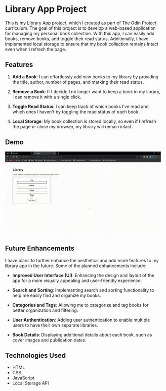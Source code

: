 # Library App Project

This is my Library App project, which I created as part of The Odin Project curriculum. The goal of this project is to develop a web-based application for managing my personal book collection. With this app, I can easily add books, remove books, and toggle their read status. Additionally, I have implemented local storage to ensure that my book collection remains intact even when I refresh the page.

## Features

1. **Add a Book**: I can effortlessly add new books to my library by providing the title, author, number of pages, and marking their read status.

2. **Remove a Book**: If I decide I no longer want to keep a book in my library, I can remove it with a single click.

3. **Toggle Read Status**: I can keep track of which books I've read and which ones I haven't by toggling the read status of each book.

4. **Local Storage**: My book collection is stored locally, so even if I refresh the page or close my browser, my library will remain intact.

## Demo

![Library App Demo](./library.gif)

## Future Enhancements

I have plans to further enhance the aesthetics and add more features to my library app in the future. Some of the planned enhancements include:

- **Improved User Interface (UI)**: Enhancing the design and layout of the app for a more visually appealing and user-friendly experience.

- **Search and Sorting**: Implementing search and sorting functionality to help me easily find and organize my books.

- **Categories and Tags**: Allowing me to categorize and tag books for better organization and filtering.

- **User Authentication**: Adding user authentication to enable multiple users to have their own separate libraries.

- **Book Details**: Displaying additional details about each book, such as cover images and publication dates.

## Technologies Used

- HTML
- CSS
- JavaScript
- Local Storage API
